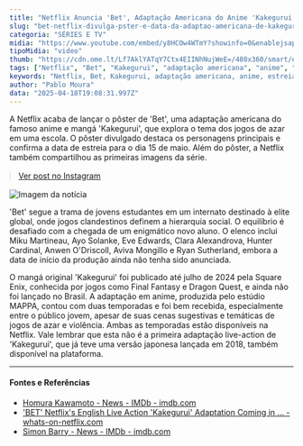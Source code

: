 ```yaml
---
title: "Netflix Anuncia 'Bet', Adaptação Americana do Anime 'Kakegurui'"
slug: "bet-netflix-divulga-pster-e-data-da-adaptao-americana-de-kakegurui"
categoria: "SÉRIES E TV"
midia: "https://www.youtube.com/embed/y8HCOw4WTmY?showinfo=0&enablejsapi=1"
tipoMidia: "video"
thumb: "https://cdn.ome.lt/Lf7AklYATqY7Ctx4EIINhNujWeE=/480x360/smart/extras/conteudos/Captura_de_tela_2025-04-18_155158.png"
tags: ["Netflix", "Bet", "Kakegurui", "adaptação americana", "anime", "estreia", "jogos de azar"]
keywords: "Netflix, Bet, Kakegurui, adaptação americana, anime, estreia, jogos de azar"
author: "Pablo Moura"
data: "2025-04-18T19:08:31.997Z"
---
```


A Netflix acaba de lançar o pôster de 'Bet', uma adaptação americana do famoso anime e mangá 'Kakegurui', que explora o tema dos jogos de azar em uma escola. O pôster divulgado destaca os personagens principais e confirma a data de estreia para o dia 15 de maio. Além do pôster, a Netflix também compartilhou as primeiras imagens da série.

<blockquote class="instagram-media" data-instgrm-permalink="https://www.instagram.com/p/DImOFdXS_s_captioned/" data-instgrm-version="14" style="width:100%; max-width:540px; margin:1rem auto;"><a href="https://www.instagram.com/p/DImOFdXS_s_captioned/">Ver post no Instagram</a></blockquote>

![Imagem da notícia](https://cdn.ome.lt/7fw22WhKh5RqOLOmfdJcp2s04u4=/fit-in/837x500/smart/uploads/conteudo/fotos/c80d2a1e-c4a8-4b09-8148-4bf0deb2af71.jpg)

'Bet' segue a trama de jovens estudantes em um internato destinado à elite global, onde jogos clandestinos definem a hierarquia social. O equilíbrio é desafiado com a chegada de um enigmático novo aluno. O elenco inclui Miku Martineau, Ayo Solanke, Eve Edwards, Clara Alexandrova, Hunter Cardinal, Anwen O'Driscoll, Aviva Mongillo e Ryan Sutherland, embora a data de início da produção ainda não tenha sido anunciada.

O mangá original 'Kakegurui' foi publicado até julho de 2024 pela Square Enix, conhecida por jogos como Final Fantasy e Dragon Quest, e ainda não foi lançado no Brasil. A adaptação em anime, produzida pelo estúdio MAPPA, contou com duas temporadas e foi bem recebida, especialmente entre o público jovem, apesar de suas cenas sugestivas e temáticas de jogos de azar e violência. Ambas as temporadas estão disponíveis na Netflix. Vale lembrar que esta não é a primeira adaptação live-action de 'Kakegurui', que já teve uma versão japonesa lançada em 2018, também disponível na plataforma.

---

#### Fontes e Referências

- [Homura Kawamoto - News - IMDb - imdb.com](https://www.imdb.com/name/nm9126892/news/)
- ['BET' Netflix's English Live Action 'Kakegurui' Adaptation Coming in ... - whats-on-netflix.com](https://www.whats-on-netflix.com/news/netflix-adaptation-of-manga-bet-coming-to-netflix-in-2025/)
- [Simon Barry - News - IMDb - imdb.com](https://www.imdb.com/name/nm0058164/news/)